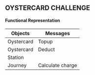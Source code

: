 ## OYSTERCARD CHALLENGE



#### Functional Representation

Objects  | Messages
------------- | -------------
Oystercard  | Topup
Oystercard  | Deduct
Station  |
Journey | Calculate charge
